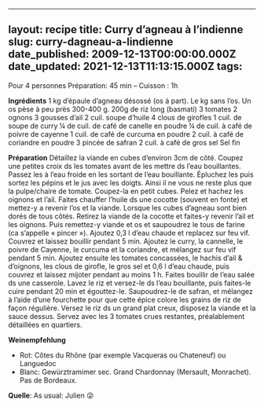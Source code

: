 ______________________________________________________________________

## layout: recipe title: Curry d’agneau à l’indienne slug: curry-dagneau-a-lindienne date_published: 2009-12-13T00:00:00.000Z date_updated: 2021-12-13T11:13:15.000Z tags:

Pour 4 personnes Préparation: 45 min – Cuisson : 1h

**Ingrédients** 1 kg d’épaule d’agneau désossé (os à part). Le kg sans l’os. Un os pèse à peu près
300-400 g. 200g de riz long (basmati) 3 tomates 2 ognons 3 gousses d’ail 2 cuil. soupe d’huile 4
clous de girofles 1 cuil. de soupe de curry ¼ de cuil. de café de canelle en poudre ¼ de cuil. à
café de poivre de cayenne 1 cuil. de café de curcuma en poudre 2 cuil. à café de coriandre en poudre
3 pincée de safran 2 cuil. à café de gros sel Sel fin

**Préparation** Détaillez la viande en cubes d’environ 3cm de côté. Coupez une petites croix ds les
tomates avant de les mettre ds l’eau bouillantes. Passez les à l’eau froide en les sortant de l’eau
bouillante. Épluchez les puis sortez les pépins et le jus avec les doigts. Ainsi il ne vous ne reste
plus que la pulpe/chaire de tomate. Coupez-la en petit cubes. Pelez et hachez les oignons et l’ail.
Faites chauffer l’huile ds une cocotte (souvent en fonte) et mettez-y a revenir l’os et la viande.
Lorsque les cubes d’agneau sont bien dorés de tous côtés. Retirez la viande de la cocotte et
faites-y revenir l’ail et les oignons. Puis remettez-y viande et os et saupoudrez le tous de farine
(ca s’appelle « pincer »). Ajoutez 0,3 l d’eau chaude et replacez sur feu vif. Couvrez et laissez
bouillir pendant 5 min. Ajoutez le curry, la cannelle, le poivre de Cayenne, le curcuma et la
coriandre, et mélangez sur feu vif pendant 5 min. Ajoutez ensuite les tomates concassées, le hachis
d’ail & d’oignons, les clous de girofle, le gros sel et 0,6 l d’eau chaude, puis couvrez et laissez
mijoter pendant au moins 1 h. Faites bouillir de l’eau salée ds une casserole. Lavez le riz et
versez-le ds l’eau bouillante, puis faites-le cuire pendant 20 min et égouttez-le. Saupoudrez-le de
safran, et mélangez à l’aide d’une fourchette pour que cette épice colore les grains de riz de façon
régulière. Versez le riz ds un grand plat creux, disposez la viande et la sauce dessus. Servez avec
les 3 tomates crues restantes, préalablement détaillées en quartiers.

**Weinempfehlung**

- Rot: Côtes du Rhône (par exemple Vacqueras ou Chateneuf) ou Languedoc
- Blanc: Gewürztramimer sec. Grand Chardonnay (Mersault, Monrachet). Pas de Bordeaux.

**Quelle**: As usual: Julien 😜

